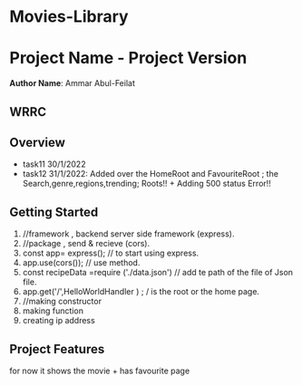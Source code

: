 # Movies-Library


# Project Name - Project Version 

**Author Name**: Ammar Abul-Feilat

## WRRC


## Overview
- task11 30/1/2022
- task12 31/1/2022: Added over the HomeRoot and FavouriteRoot ; the Search,genre,regions,trending; Roots!! + Adding 500 status Error!!
## Getting Started
1. //framework , backend server side framework  (express).
2. //package , send & recieve   (cors).
3. const app= express(); // to start using express.
4. app.use(cors()); // use method.
5. const recipeData =require ('./data.json') // add te path of the file of Json file.
6. app.get('/',HelloWorldHandler ) ; / is the root or the home page.
7. //making constructor
8. making function 
9. creating ip address

## Project Features
for now it shows the movie + has favourite page 
